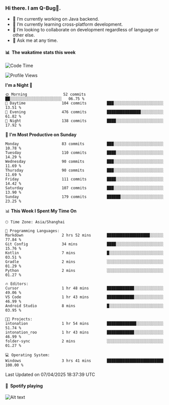 ### Hi there. I am Q-Bug🐞.

- 🔭 I’m currently working on Java backend.
- 🌱 I’m currently learning cross-platform development.
- 👯 I’m looking to collaborate on development regardless of language or other else.
- 💬 Ask me at any time.

#### 📊 &nbsp;**The wakatime stats this week**  
<!--START_SECTION:waka-->
![Code Time](http://img.shields.io/badge/Code%20Time-304%20hrs%2035%20mins-blue)

![Profile Views](http://img.shields.io/badge/Profile%20Views-0-blue)

**I'm a Night 🦉** 

```text
🌞 Morning                52 commits          ██░░░░░░░░░░░░░░░░░░░░░░░   06.75 % 
🌆 Daytime                104 commits         ███░░░░░░░░░░░░░░░░░░░░░░   13.51 % 
🌃 Evening                476 commits         ███████████████░░░░░░░░░░   61.82 % 
🌙 Night                  138 commits         ████░░░░░░░░░░░░░░░░░░░░░   17.92 % 
```
📅 **I'm Most Productive on Sunday** 

```text
Monday                   83 commits          ███░░░░░░░░░░░░░░░░░░░░░░   10.78 % 
Tuesday                  110 commits         ████░░░░░░░░░░░░░░░░░░░░░   14.29 % 
Wednesday                90 commits          ███░░░░░░░░░░░░░░░░░░░░░░   11.69 % 
Thursday                 90 commits          ███░░░░░░░░░░░░░░░░░░░░░░   11.69 % 
Friday                   111 commits         ████░░░░░░░░░░░░░░░░░░░░░   14.42 % 
Saturday                 107 commits         ███░░░░░░░░░░░░░░░░░░░░░░   13.90 % 
Sunday                   179 commits         ██████░░░░░░░░░░░░░░░░░░░   23.25 % 
```


📊 **This Week I Spent My Time On** 

```text
🕑︎ Time Zone: Asia/Shanghai

💬 Programming Languages: 
Markdown                 2 hrs 52 mins       ███████████████████░░░░░░   77.84 % 
Git Config               34 mins             ████░░░░░░░░░░░░░░░░░░░░░   15.76 % 
Kotlin                   7 mins              █░░░░░░░░░░░░░░░░░░░░░░░░   03.51 % 
Gradle                   2 mins              ░░░░░░░░░░░░░░░░░░░░░░░░░   01.29 % 
Python                   2 mins              ░░░░░░░░░░░░░░░░░░░░░░░░░   01.27 % 

🔥 Editors: 
Cursor                   1 hr 48 mins        ████████████░░░░░░░░░░░░░   49.06 % 
VS Code                  1 hr 43 mins        ████████████░░░░░░░░░░░░░   46.99 % 
Android Studio           8 mins              █░░░░░░░░░░░░░░░░░░░░░░░░   03.95 % 

🐱‍💻 Projects: 
intonation               1 hr 54 mins        █████████████░░░░░░░░░░░░   51.74 % 
intonation_roo           1 hr 43 mins        ████████████░░░░░░░░░░░░░   46.99 % 
folder-sync              2 mins              ░░░░░░░░░░░░░░░░░░░░░░░░░   01.27 % 

💻 Operating System: 
Windows                  3 hrs 41 mins       █████████████████████████   100.00 % 
```


 Last Updated on 07/04/2025 18:37:39 UTC
<!--END_SECTION:waka-->

#### 🎵 &nbsp;**Spotify playing**  
![Alt text](https://spotify-recently-played-readme.vercel.app/api?user=e5y1o4x7kdt9kf2blu4wvmb4s&unique={true|1|on|yes})
